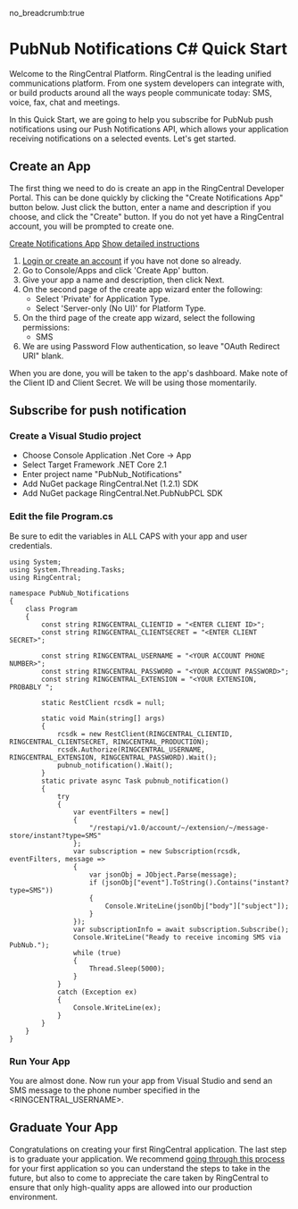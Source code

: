 no_breadcrumb:true

# PubNub Notifications C# Quick Start

Welcome to the RingCentral Platform. RingCentral is the leading unified communications platform. From one system developers can integrate with, or build products around all the ways people communicate today: SMS, voice, fax, chat and meetings.

In this Quick Start, we are going to help you subscribe for PubNub push notifications using our Push Notifications API, which allows your application receiving notifications on a selected events. Let's get started.

## Create an App

The first thing we need to do is create an app in the RingCentral Developer Portal. This can be done quickly by clicking the "Create Notifications App" button below. Just click the button, enter a name and description if you choose, and click the "Create" button. If you do not yet have a RingCentral account, you will be prompted to create one.

<a target="_new" href="https://developer.ringcentral.com/new-app?name=Push+Notifications+Quick+Start+App&desc=A+simple+app+to+demo+creating+an+SMS+Notification+RingCentral&public=false&type=ServerOther&carriers=7710,7310,3420&permissions=SMS&redirectUri=" class="btn btn-primary">Create Notifications App</a>
<a class="btn-link btn-collapse" data-toggle="collapse" href="#create-app-instructions" role="button" aria-expanded="false" aria-controls="create-app-instructions">Show detailed instructions</a>

<div class="collapse" id="create-app-instructions">
<ol>
<li><a href="https://developer.ringcentral.com/login.html#/">Login or create an account</a> if you have not done so already.</li>
<li>Go to Console/Apps and click 'Create App' button.</li>
<li>Give your app a name and description, then click Next.</li>
<li>On the second page of the create app wizard enter the following:
  <ul>
  <li>Select 'Private' for Application Type.</li>
  <li>Select 'Server-only (No UI)' for Platform Type.</li>
  </ul>
  </li>
<li>On the third page of the create app wizard, select the following permissions:
  <ul>
    <li>SMS</li>
  </ul>
  </li>
<li>We are using Password Flow authentication, so leave "OAuth Redirect URI" blank.</li>
</ol>
</div>

When you are done, you will be taken to the app's dashboard. Make note of the Client ID and Client Secret. We will be using those momentarily.

## Subscribe for push notification

### Create a Visual Studio project

* Choose Console Application .Net Core -> App
* Select Target Framework .NET Core 2.1
* Enter project name "PubNub_Notifications"
* Add NuGet package RingCentral.Net (1.2.1) SDK
* Add NuGet package RingCentral.Net.PubNubPCL SDK

### Edit the file Program.cs

Be sure to edit the variables in ALL CAPS with your app and user credentials.

```dotnet
using System;
using System.Threading.Tasks;
using RingCentral;

namespace PubNub_Notifications
{
    class Program
    {
        const string RINGCENTRAL_CLIENTID = "<ENTER CLIENT ID>";
        const string RINGCENTRAL_CLIENTSECRET = "<ENTER CLIENT SECRET>";

        const string RINGCENTRAL_USERNAME = "<YOUR ACCOUNT PHONE NUMBER>";
        const string RINGCENTRAL_PASSWORD = "<YOUR ACCOUNT PASSWORD>";
        const string RINGCENTRAL_EXTENSION = "<YOUR EXTENSION, PROBABLY ";

        static RestClient rcsdk = null;

        static void Main(string[] args)
        {
            rcsdk = new RestClient(RINGCENTRAL_CLIENTID, RINGCENTRAL_CLIENTSECRET, RINGCENTRAL_PRODUCTION);
            rcsdk.Authorize(RINGCENTRAL_USERNAME, RINGCENTRAL_EXTENSION, RINGCENTRAL_PASSWORD).Wait();
            pubnub_notification().Wait();
        }
        static private async Task pubnub_notification()
        {
            try
            {
                var eventFilters = new[]
                {
                    "/restapi/v1.0/account/~/extension/~/message-store/instant?type=SMS"
                };
                var subscription = new Subscription(rcsdk, eventFilters, message =>
                {
                    var jsonObj = JObject.Parse(message);
                    if (jsonObj["event"].ToString().Contains("instant?type=SMS"))
                    {
                        Console.WriteLine(jsonObj["body"]["subject"]);
                    }
                });
                var subscriptionInfo = await subscription.Subscribe();
                Console.WriteLine("Ready to receive incoming SMS via PubNub.");
                while (true)
                {
                    Thread.Sleep(5000);
                }
            }
            catch (Exception ex)
            {
                Console.WriteLine(ex);
            }
        }
    }
}
```

### Run Your App

You are almost done. Now run your app from Visual Studio and send an SMS message to the phone number specified in the <RINGCENTRAL_USERNAME>.

## Graduate Your App

Congratulations on creating your first RingCentral application. The last step is to graduate your application. We recommend [going through this process](../../../../basics/production) for your first application so you can understand the steps to take in the future, but also to come to appreciate the care taken by RingCentral to ensure that only high-quality apps are allowed into our production environment.
